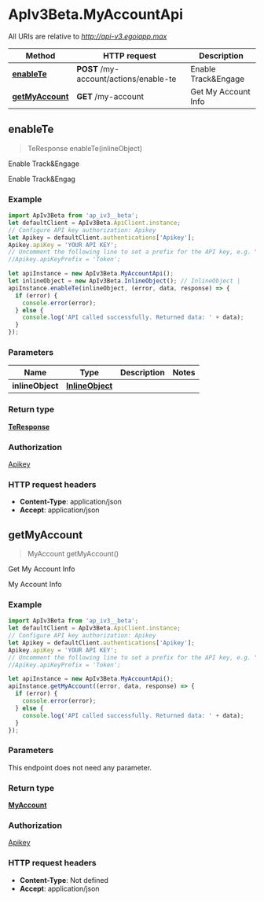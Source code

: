 # ApIv3Beta.MyAccountApi

All URIs are relative to *http://api-v3.egoiapp.max*

Method | HTTP request | Description
------------- | ------------- | -------------
[**enableTe**](MyAccountApi.md#enableTe) | **POST** /my-account/actions/enable-te | Enable Track&amp;Engage
[**getMyAccount**](MyAccountApi.md#getMyAccount) | **GET** /my-account | Get My Account Info



## enableTe

> TeResponse enableTe(inlineObject)

Enable Track&amp;Engage

Enable Track&amp;Engag

### Example

```javascript
import ApIv3Beta from 'ap_iv3__beta';
let defaultClient = ApIv3Beta.ApiClient.instance;
// Configure API key authorization: Apikey
let Apikey = defaultClient.authentications['Apikey'];
Apikey.apiKey = 'YOUR API KEY';
// Uncomment the following line to set a prefix for the API key, e.g. "Token" (defaults to null)
//Apikey.apiKeyPrefix = 'Token';

let apiInstance = new ApIv3Beta.MyAccountApi();
let inlineObject = new ApIv3Beta.InlineObject(); // InlineObject | 
apiInstance.enableTe(inlineObject, (error, data, response) => {
  if (error) {
    console.error(error);
  } else {
    console.log('API called successfully. Returned data: ' + data);
  }
});
```

### Parameters


Name | Type | Description  | Notes
------------- | ------------- | ------------- | -------------
 **inlineObject** | [**InlineObject**](InlineObject.md)|  | 

### Return type

[**TeResponse**](TeResponse.md)

### Authorization

[Apikey](../README.md#Apikey)

### HTTP request headers

- **Content-Type**: application/json
- **Accept**: application/json


## getMyAccount

> MyAccount getMyAccount()

Get My Account Info

My Account Info

### Example

```javascript
import ApIv3Beta from 'ap_iv3__beta';
let defaultClient = ApIv3Beta.ApiClient.instance;
// Configure API key authorization: Apikey
let Apikey = defaultClient.authentications['Apikey'];
Apikey.apiKey = 'YOUR API KEY';
// Uncomment the following line to set a prefix for the API key, e.g. "Token" (defaults to null)
//Apikey.apiKeyPrefix = 'Token';

let apiInstance = new ApIv3Beta.MyAccountApi();
apiInstance.getMyAccount((error, data, response) => {
  if (error) {
    console.error(error);
  } else {
    console.log('API called successfully. Returned data: ' + data);
  }
});
```

### Parameters

This endpoint does not need any parameter.

### Return type

[**MyAccount**](MyAccount.md)

### Authorization

[Apikey](../README.md#Apikey)

### HTTP request headers

- **Content-Type**: Not defined
- **Accept**: application/json

